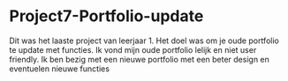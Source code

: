 # Project7-Portfolio-update
Dit was het laaste project van leerjaar 1. Het doel was om je oude portfolio te update met functies. Ik vond mijn oude portfolio lelijk en niet user friendly.
Ik ben bezig met een nieuwe portfolio met een beter design en eventuelen nieuwe functies 

